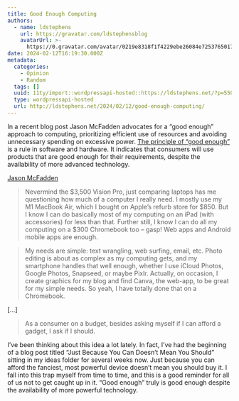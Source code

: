 ```yaml
---
title: Good Enough Computing
authors:
  - name: ldstephens
    url: https://gravatar.com/ldstephensblog
    avatarUrl: >-
      https://0.gravatar.com/avatar/0219e8318f1f4229ebe26084e7253765017f43ca0c631be37dc6d0b8ad6e40a4?s=96&d=identicon&r=G
date: 2024-02-12T16:19:30.000Z
metadata:
  categories:
    - Opinion
    - Random
  tags: []
  uuid: 11ty/import::wordpressapi-hosted::https://ldstephens.net/?p=5501
  type: wordpressapi-hosted
  url: http://ldstephens.net/2024/02/12/good-enough-computing/
---
```

In a recent blog post Jason McFadden advocates for a “good enough” approach to computing, prioritizing efficient use of resources and avoiding unnecessary spending on excessive power. [The principle of “good enough”](https://en.wikipedia.org/wiki/Principle_of_good_enough) is a rule in software and hardware. It indicates that consumers will use products that are good enough for their requirements, despite the availability of more advanced technology.

[Jason McFadden](https://jasonjournals.com/2024/02/10/good-enough-computing/)

> Nevermind the $3,500 Vision Pro, just comparing laptops has me questioning how much of a computer I really need. I mostly use my M1 MacBook Air, which I bought on Apple’s refurb store for $850. But I know I can do basically most of my computing on an iPad (with accessories) for less than that. Further still, I know I can do all my computing on a $300 Chromebook too – gasp! Web apps and Android mobile apps are enough.

> My needs are simple: text wrangling, web surfing, email, etc. Photo editing is about as complex as my computing gets, and my smartphone handles that well enough, whether I use iCloud Photos, Google Photos, Snapseed, or maybe Pixlr. Actually, on occasion, I create graphics for my blog and find Canva, the web-app, to be great for my simple needs. So yeah, I have totally done that on a Chromebook.

\[…\]

> As a consumer on a budget, besides asking myself if I can afford a gadget, I ask if I should.

I’ve been thinking about this idea a lot lately. In fact, I’ve had the beginning of a blog post titled “Just Because You Can Doesn’t Mean You Should” sitting in my ideas folder for several weeks now. Just because you can afford the fanciest, most powerful device doesn’t mean you should buy it. I fall into this trap myself from time to time, and this is a good reminder for all of us not to get caught up in it. “Good enough” truly is good enough despite the availability of more powerful technology.